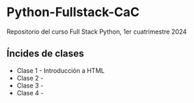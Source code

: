 # Python-Fullstack-CaC
 Repositorio del curso Full Stack Python, 1er cuatrimestre 2024
## Íncides de clases
* Clase 1 - Introducción a HTML
* Clase 2 - 
* Clase 3 - 
* Clase 4 -
